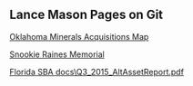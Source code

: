 ## Lance Mason Pages on Git

[Oklahoma Minerals Acquisitions Map](OKMap.html)

[Snookie Raines Memorial](Snookie_Raines_Memorial.pdf)

[Florida SBA docs\Q3_2015_AltAssetReport.pdf](Q3_2015_AltAssetReport.pdf)

